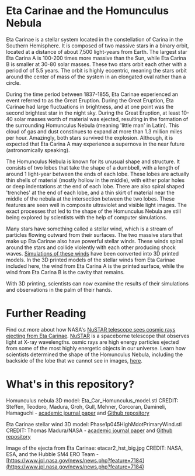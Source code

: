 # Eta Carinae and the Homunculus Nebula

Eta Carinae is a stellar system located in the constellation of Carina in the Southern Hemisphere. It is composed of two massive stars in a binary orbit, located at a distance of about 7,500 light-years from Earth. The largest star Eta Carina A is 100-200 times more massive than the Sun, while Eta Carina B is smaller at 30-80 solar masses. These two stars orbit each other with a period of of 5.5 years. The orbit is highly eccentric, meaning the stars orbit around the center of mass of the system in an elongated oval rather than a circle.

During the time period between 1837-1855, Eta Carinae experienced an event referred to as the Great Eruption. During the Great Eruption, Eta Carinae had large fluctuations in brightness, and at one point was the second brightest star in the night sky. During the Great Eruption, at least 10-40 solar masses worth of material was ejected, resulting in the formation of the surrounding Homunculus Nebula (meaning 'little man' in Latin). This cloud of gas and dust constinues to expand at more than 1.3 million miles per hour. Amazingly, both stars survived the explosion. Although, it is expected that Eta Carina A may experience a supernova in the near future (astronomically speaking). 

The Homunculus Nebula is known for its unusual shape and structure. It consists of two lobes that take the shape of a dumbbell, with a length of around 1 light-year between the ends of each lobe. These lobes are actually thin shells of material (mostly hollow in the middle), with either polar holes or deep indentations at the end of each lobe. There are also spiral shaped 'trenches' at the end of each lobe, and a thin skirt of material near the middle of the nebula at the intersection between the two lobes. These features are seen well in composite ultraviolet and visible light images. The exact processes that led to the shape of the Homunculus Nebula are still being explored by scientists with the help of computer simulations.

Many stars have something called a stellar wind, which is a stream of particles flowing outward from their surfaces. The two massive stars that make up Eta Carinae also have powerful stellar winds. These winds spiral around the stars and collide violently with each other producing shock waves. [Simulations of these winds](https://academic.oup.com/mnras/article/449/4/3780/1167282) have been converted into 3D printed models. In the 3D printed models of the stellar winds from Eta Carinae included here, the wind from Eta Carina A is the printed surface, while the wind from Eta Carina B is the cavity that remains.  

With 3D printing, scientists can now examine the results of their simulations and observations in the palm of their hands.    

# Further Reading       

Find out more about how NASA's [NuSTAR telescope sees cosmic rays ejecting from Eta Carinae](https://www.jpl.nasa.gov/news/news.php?feature=7184). [NuSTAR](https://www.nasa.gov/mission_pages/nustar/main/index.html) is a spaceborne telescope that observes light at X-ray wavelengths. osmic rays are high energy particles ejected from some of the most highly energetic objects in our universe. Learn how scientists determined the shape of the Homunculus Nebula, including the backside of the lobe that we cannot see in images, [here](https://www.nasa.gov/content/goddard/astronomers-bring-the-third-dimension-to-a-doomed-stars-outburst). 

# What's in this repository?

Homunculus nebula 3D model: Eta_Car_Homunculus_model.stl
CREDIT: Steffen, Teodoro, Madura, Groh, Gull, Mehner, Corcoran, Damineli, Hamaguchi - [academic journal paper](https://academic.oup.com/mnras/article/442/4/3316/1351781) and [Github repository](https://github.com/nasa/NASA-3D-Resources/tree/master/3D%20Models/Eta%20Carinae%20Homunculus%20Nebula)

Eta Carinae stellar wind 3D model: Phase1p045HighMdotPrimaryWind.stl
CREDIT: Thomas Madura/NASA - [academic journal paper](https://academic.oup.com/mnras/article/449/4/3780/1167282) and [Github repository](https://github.com/nasa/NASA-3D-Resources/tree/master/3D%20Models/Eta%20Carinae%20High%20Mass-Loss%20Rate%20Version)

Image of the ejecta from Eta Carinae: etacar2_hst_big.jpg
CREDIT: NASA, ESA, and the Hubble SM4 ERO Team - [https://www.jpl.nasa.gov/news/news.php?feature=7184](https://www.jpl.nasa.gov/news/news.php?feature=7184)
